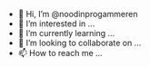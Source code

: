 - 👋 Hi, I’m @noodinprogammeren
- 👀 I’m interested in ...
- 🌱 I’m currently learning ...
- 💞️ I’m looking to collaborate on ...
- 📫 How to reach me ...

<!---
noodinprogammeren/noodinprogammeren is a ✨ special ✨ repository because its `README.md` (this file) appears on your GitHub profile.
You can click the Preview link to take a look at your changes.
--->
